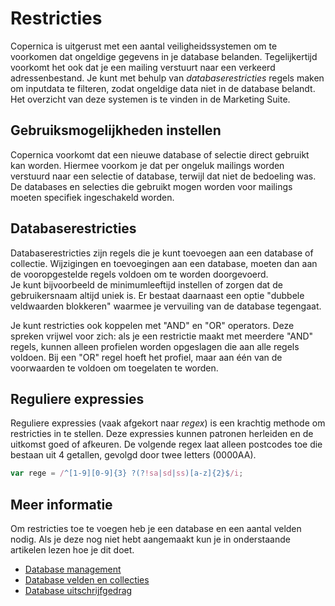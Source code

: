 # Restricties

Copernica is uitgerust met een aantal veiligheidssystemen om te voorkomen
dat ongeldige gegevens in je database belanden. Tegelijkertijd voorkomt het
ook dat je een mailing verstuurt naar een verkeerd adressenbestand. Je kunt met
behulp van *databaserestricties* regels maken om inputdata te filteren, zodat
ongeldige data niet in de database belandt. Het overzicht van deze systemen 
is te vinden in de Marketing Suite.


## Gebruiksmogelijkheden instellen

Copernica voorkomt dat een nieuwe database of selectie direct gebruikt kan worden.
Hiermee voorkom je dat per ongeluk mailings worden verstuurd naar een selectie of 
database, terwijl dat niet de bedoeling was. De databases en selecties die gebruikt
mogen worden voor mailings moeten specifiek ingeschakeld worden. 


## Databaserestricties

Databaserestricties zijn regels die je kunt toevoegen aan een database 
of collectie. Wijzigingen en toevoegingen aan een database, moeten dan
aan de vooropgestelde regels voldoen om te worden doorgevoerd.  
Je kunt bijvoorbeeld de minimumleeftijd instellen of zorgen dat de
gebruikersnaam altijd uniek is. Er bestaat daarnaast een optie 
"dubbele veldwaarden blokkeren" waarmee je vervuiling van de database 
tegengaat.

Je kunt restricties ook koppelen met "AND" en "OR" operators. Deze spreken 
vrijwel voor zich: als je een restrictie maakt met meerdere "AND" regels,
kunnen alleen profielen worden opgeslagen die aan alle regels voldoen. 
Bij een "OR" regel hoeft het profiel, maar aan één van de voorwaarden te 
voldoen om toegelaten te worden.

## Reguliere expressies

Reguliere expressies (vaak afgekort naar *regex*) is een krachtig methode 
om restricties in te stellen. Deze expressies kunnen patronen herleiden en
de uitkomst goed of afkeuren. De volgende regex laat alleen postcodes toe
die bestaan uit 4 getallen, gevolgd door twee letters (0000AA).

```javascript
var rege = /^[1-9][0-9]{3} ?(?!sa|sd|ss)[a-z]{2}$/i;
```

## Meer informatie

Om restricties toe te voegen heb je een database en een aantal velden nodig. 
Als je deze nog niet hebt aangemaakt kun je in onderstaande artikelen lezen 
hoe je dit doet.

* [Database management](./database-introduction)
* [Database velden en collecties](./database-fields-and-collections)
* [Database uitschrijfgedrag](./database-unsubscribe-behavior)
